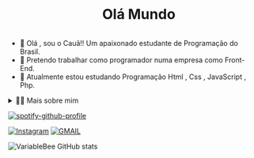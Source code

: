 
<div id="user-content-toc">
  <ul align="center">
    <summary><h1 style="display: inline-block">Olá Mundo</h1></summary>
</div>

- 👋 Olá , sou o Cauã!! Um apaixonado estudante de Programação do Brasil.
- 🔭 Pretendo trabalhar como programador numa empresa como Front-End.
- 🌱 Atualmente estou estudando Programação Html , Css , JavaScript , Php.

<details>
  <summary>👨‍💻 Mais sobre mim</summary>

  - 💬 Tenho 17 anos e atualmente moro no Brasil. Estudo inglês e Linguagens de Programção  Html , Css , JavaScript , Php . Sou um estudante do ensino médio e pretendo ser um profissional na área de programação e poder trabalhar como Front-End 
  - 🍂 Gosto de ler, mangá ou quadrinhos, além de assistir filmes, séries , escutar música e  jogar!! Acredito que nossos interesses pessoais favorecem para uma percepção mais apurada sober  nós 
</details>

[![spotify-github-profile](https://spotify-github-profile.vercel.app/api/view?uid=31ajxbj3wdua3xorhnra63nzynoa&cover_image=true&theme=natemoo-re&show_offline=false&background_color=121212&interchange=false&bar_color=53b14f&bar_color_cover=false)](https://github.com/kittinan/spotify-github-profile)

[![Instagram](https://img.shields.io/badge/Instagram-E4405F?style=for-the-badge&logo=instagram&logoColor=white)](https://www.instagram.com/_cauamq/)
[![GMAIL](https://img.shields.io/badge/Gmail-D14836?style=for-the-badge&logo=gmail&logoColor=white)](https://mail.google.com/mail/u/1/?ogbl#inbox?compose=new)

![VariableBee GitHub stats](https://github-readme-stats.vercel.app/api?username=variablebee&show_icons=true&theme=dark) 
